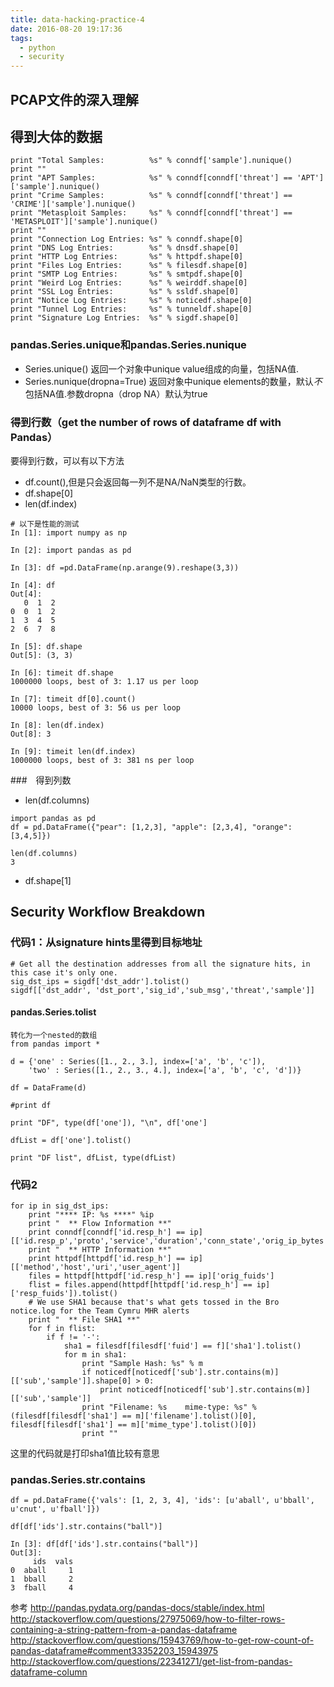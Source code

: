 ```yaml
---
title: data-hacking-practice-4
date: 2016-08-20 19:17:36
tags:
  - python
  - security
---
```

## PCAP文件的深入理解

## 得到大体的数据
```
print "Total Samples:          %s" % conndf['sample'].nunique()
print ""
print "APT Samples:            %s" % conndf[conndf['threat'] == 'APT']['sample'].nunique()
print "Crime Samples:          %s" % conndf[conndf['threat'] == 'CRIME']['sample'].nunique()
print "Metasploit Samples:     %s" % conndf[conndf['threat'] == 'METASPLOIT']['sample'].nunique()
print ""
print "Connection Log Entries: %s" % conndf.shape[0]
print "DNS Log Entries:        %s" % dnsdf.shape[0]
print "HTTP Log Entries:       %s" % httpdf.shape[0]
print "Files Log Entries:      %s" % filesdf.shape[0]
print "SMTP Log Entries:       %s" % smtpdf.shape[0]
print "Weird Log Entries:      %s" % weirddf.shape[0]
print "SSL Log Entries:        %s" % ssldf.shape[0]
print "Notice Log Entries:     %s" % noticedf.shape[0]
print "Tunnel Log Entries:     %s" % tunneldf.shape[0]
print "Signature Log Entries:  %s" % sigdf.shape[0]
```
### pandas.Series.unique和pandas.Series.nunique
- Series.unique()
返回一个对象中unique value组成的向量，包括NA值.
- Series.nunique(dropna=True)
返回对象中unique elements的数量，默认*不*包括NA值.参数dropna（drop NA）默认为true

### 得到行数（get the number of rows of dataframe df with Pandas）
要得到行数，可以有以下方法
- df.count(),但是只会返回每一列不是NA/NaN类型的行数。
- df.shape[0]
- len(df.index)
```
# 以下是性能的测试
In [1]: import numpy as np

In [2]: import pandas as pd

In [3]: df =pd.DataFrame(np.arange(9).reshape(3,3))

In [4]: df
Out[4]:
   0  1  2
0  0  1  2
1  3  4  5
2  6  7  8

In [5]: df.shape
Out[5]: (3, 3)

In [6]: timeit df.shape
1000000 loops, best of 3: 1.17 us per loop

In [7]: timeit df[0].count()
10000 loops, best of 3: 56 us per loop

In [8]: len(df.index)
Out[8]: 3

In [9]: timeit len(df.index)
1000000 loops, best of 3: 381 ns per loop
```
###　得到列数
- len(df.columns)
```
import pandas as pd
df = pd.DataFrame({"pear": [1,2,3], "apple": [2,3,4], "orange": [3,4,5]})

len(df.columns)
3
```
- df.shape[1]

## Security Workflow Breakdown
### 代码1：从signature hints里得到目标地址
```
# Get all the destination addresses from all the signature hits, in this case it's only one.
sig_dst_ips = sigdf['dst_addr'].tolist()
sigdf[['dst_addr', 'dst_port','sig_id','sub_msg','threat','sample']]
```
#### pandas.Series.tolist
```
转化为一个nested的数组
from pandas import *

d = {'one' : Series([1., 2., 3.], index=['a', 'b', 'c']),
    'two' : Series([1., 2., 3., 4.], index=['a', 'b', 'c', 'd'])}

df = DataFrame(d)

#print df

print "DF", type(df['one']), "\n", df['one']

dfList = df['one'].tolist()

print "DF list", dfList, type(dfList)
```

### 代码2

```
for ip in sig_dst_ips:
    print "**** IP: %s ****" %ip
    print "  ** Flow Information **"
    print conndf[conndf['id.resp_h'] == ip][['id.resp_p','proto','service','duration','conn_state','orig_ip_bytes','resp_ip_bytes']]
    print "  ** HTTP Information **"
    print httpdf[httpdf['id.resp_h'] == ip][['method','host','uri','user_agent']]
    files = httpdf[httpdf['id.resp_h'] == ip]['orig_fuids']
    flist = files.append(httpdf[httpdf['id.resp_h'] == ip]['resp_fuids']).tolist()
    # We use SHA1 because that's what gets tossed in the Bro notice.log for the Team Cymru MHR alerts
    print "  ** File SHA1 **"
    for f in flist:
        if f != '-':
            sha1 = filesdf[filesdf['fuid'] == f]['sha1'].tolist()
            for m in sha1:
                print "Sample Hash: %s" % m
                if noticedf[noticedf['sub'].str.contains(m)][['sub','sample']].shape[0] > 0:
                    print noticedf[noticedf['sub'].str.contains(m)][['sub','sample']]
                print "Filename: %s    mime-type: %s" % (filesdf[filesdf['sha1'] == m]['filename'].tolist()[0], filesdf[filesdf['sha1'] == m]['mime_type'].tolist()[0])
                print ""
```

这里的代码就是打印sha1值比较有意思

###  pandas.Series.str.contains

```
df = pd.DataFrame({'vals': [1, 2, 3, 4], 'ids': [u'aball', u'bball', u'cnut', u'fball']})

df[df['ids'].str.contains("ball")]
```
```
In [3]: df[df['ids'].str.contains("ball")]
Out[3]:
     ids  vals
0  aball     1
1  bball     2
3  fball     4
```


参考
http://pandas.pydata.org/pandas-docs/stable/index.html
http://stackoverflow.com/questions/27975069/how-to-filter-rows-containing-a-string-pattern-from-a-pandas-dataframe
http://stackoverflow.com/questions/15943769/how-to-get-row-count-of-pandas-dataframe#comment33352203_15943975
http://stackoverflow.com/questions/22341271/get-list-from-pandas-dataframe-column
